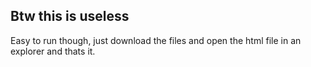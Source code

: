 ## Btw this is useless
Easy to run though, just download the files and open the html file in an explorer and thats it.

